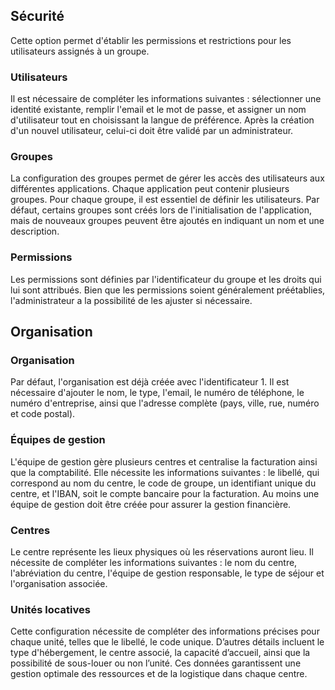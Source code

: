 

##  Sécurité 
Cette option permet d'établir les permissions et restrictions pour les utilisateurs assignés à un groupe. 

### Utilisateurs 
Il est nécessaire de compléter les informations suivantes : sélectionner une identité existante, remplir l'email et le mot de passe, et assigner un nom d'utilisateur tout en choisissant la langue de préférence. Après la création d'un nouvel utilisateur, celui-ci doit être validé par un administrateur.
### Groupes
La configuration des groupes permet de gérer les accès des utilisateurs aux différentes applications. Chaque application peut contenir plusieurs groupes. Pour chaque groupe, il est essentiel de définir les utilisateurs. Par défaut, certains groupes sont créés lors de l'initialisation de l'application, mais de nouveaux groupes peuvent être ajoutés en indiquant un nom et une description.

### Permissions
Les permissions sont définies par l'identificateur du groupe et les droits qui lui sont attribués. Bien que les permissions soient généralement préétablies, l'administrateur a la possibilité de les ajuster si nécessaire.

## Organisation 

### Organisation 
Par défaut, l'organisation est déjà créée avec l'identificateur 1. Il est nécessaire d'ajouter le nom, le type, l'email, le numéro de téléphone, le numéro d'entreprise, ainsi que l'adresse complète (pays, ville, rue, numéro et code postal).
### Équipes de gestion
L'équipe de gestion gère plusieurs centres et centralise la facturation ainsi que la comptabilité. Elle nécessite les informations suivantes : le libellé, qui correspond au nom du centre, le code de groupe, un identifiant unique du centre, et l'IBAN, soit le compte bancaire pour la facturation. Au moins une équipe de gestion doit être créée pour assurer la gestion financière.
### Centres
Le centre représente les lieux physiques où les réservations auront lieu. Il nécessite de compléter les informations suivantes : le nom du centre, l'abréviation du centre, l'équipe de gestion responsable, le type de séjour et l'organisation associée.

### Unités locatives
Cette configuration nécessite de compléter des informations précises pour chaque unité, telles que le libellé, le code unique.
D’autres détails incluent le type d'hébergement, le centre associé, la capacité d’accueil, ainsi que la possibilité de sous-louer ou non l’unité. Ces données garantissent une gestion optimale des ressources et de la logistique dans chaque centre.


